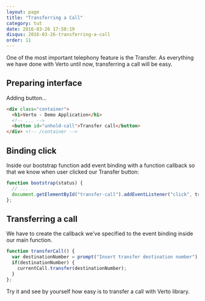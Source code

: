 ```yaml
---
layout: page
title: "Transferring a Call"
category: tut
date: 2016-03-26 17:58:19
disqus: 2016-03-26-transferring-a-call
order: 11
---
```


One of the most important telephony feature is the Transfer.
As everything we have done with Verto until now, transferring a call will be easy.

## Preparing interface

Adding button...

```html
<div class="container">
  <h1>Verto - Demo Application</h1>
  <!-- ... -->
  <button id="unhold-call">Transfer call</button>
</div> <!-- /container -->
```

## Binding click

Inside our bootstrap function add event binding with a function callback so that we know when user clicked our Transfer button:

```javascript
function bootstrap(status) {
  // ...
  document.getElementById("transfer-call").addEventListener("click", transferCall);
};
```

## Transferring a call

We have to create the callback we've specified to the event binding inside our main function.

```javascript
function transferCall() {
  var destinationNumber = prompt("Insert transfer destination number");
  if(destinationNumber) {
    currentCall.transfer(destinationNumber);
  }
};
```

Try it and see by yourself how easy is to transfer a call with Verto library.
